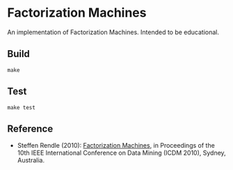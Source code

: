 Factorization Machines
======================

An implementation of Factorization Machines.
Intended to be educational.

## Build

    make

## Test

    make test

## Reference

- Steffen Rendle (2010): [Factorization Machines](http://www.inf.uni-konstanz.de/~rendle/pdf/Rendle2010FM.pdf), in Proceedings of the 10th IEEE International Conference on Data Mining (ICDM 2010), Sydney, Australia.
